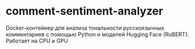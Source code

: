 # comment-sentiment-analyzer
Docker-контейнер для анализа тональности русскоязычных комментариев с помощью Python и моделей Hugging Face (RuBERT). Работает на CPU и GPU
